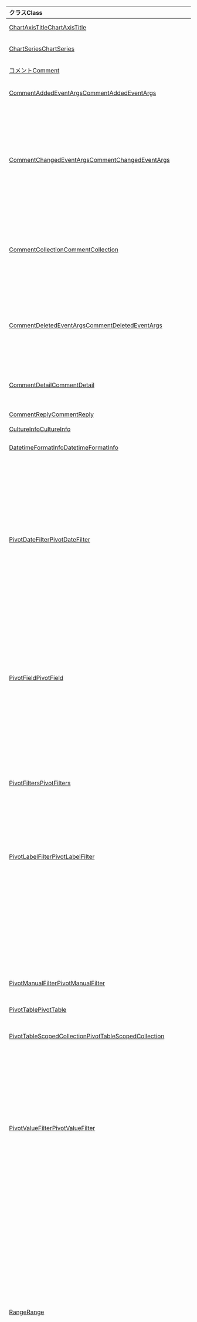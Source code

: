 | <span data-ttu-id="8d672-101">クラス</span><span class="sxs-lookup"><span data-stu-id="8d672-101">Class</span></span> | <span data-ttu-id="8d672-102">フィールド</span><span class="sxs-lookup"><span data-stu-id="8d672-102">Fields</span></span> | <span data-ttu-id="8d672-103">説明</span><span class="sxs-lookup"><span data-stu-id="8d672-103">Description</span></span> |
|:---|:---|:---|
|[<span data-ttu-id="8d672-104">ChartAxisTitle</span><span class="sxs-lookup"><span data-stu-id="8d672-104">ChartAxisTitle</span></span>](/javascript/api/excel/excel.chartaxistitle)|[<span data-ttu-id="8d672-105">textOrientation</span><span class="sxs-lookup"><span data-stu-id="8d672-105">textOrientation</span></span>](/javascript/api/excel/excel.chartaxistitle#textorientation)|<span data-ttu-id="8d672-106">グラフ軸タイトルのテキストの向きを指定します。</span><span class="sxs-lookup"><span data-stu-id="8d672-106">Specifies the angle to which the text is oriented for the chart axis title.</span></span>|
|[<span data-ttu-id="8d672-107">ChartSeries</span><span class="sxs-lookup"><span data-stu-id="8d672-107">ChartSeries</span></span>](/javascript/api/excel/excel.chartseries)|[<span data-ttu-id="8d672-108">getDimensionValues(dimension: Excel.ChartSeriesDimension)</span><span class="sxs-lookup"><span data-stu-id="8d672-108">getDimensionValues(dimension: Excel.ChartSeriesDimension)</span></span>](/javascript/api/excel/excel.chartseries#getdimensionvalues-dimension-)|<span data-ttu-id="8d672-109">グラフ系列の 1 つのディメンションから値を取得します。</span><span class="sxs-lookup"><span data-stu-id="8d672-109">Gets the values from a single dimension of the chart series.</span></span>|
|[<span data-ttu-id="8d672-110">コメント</span><span class="sxs-lookup"><span data-stu-id="8d672-110">Comment</span></span>](/javascript/api/excel/excel.comment)|[<span data-ttu-id="8d672-111">contentType</span><span class="sxs-lookup"><span data-stu-id="8d672-111">contentType</span></span>](/javascript/api/excel/excel.comment#contenttype)|<span data-ttu-id="8d672-112">コメントのコンテンツ タイプを取得します。</span><span class="sxs-lookup"><span data-stu-id="8d672-112">Gets the content type of the comment.</span></span>|
|[<span data-ttu-id="8d672-113">CommentAddedEventArgs</span><span class="sxs-lookup"><span data-stu-id="8d672-113">CommentAddedEventArgs</span></span>](/javascript/api/excel/excel.commentaddedeventargs)|[<span data-ttu-id="8d672-114">commentDetails</span><span class="sxs-lookup"><span data-stu-id="8d672-114">commentDetails</span></span>](/javascript/api/excel/excel.commentaddedeventargs#commentdetails)|<span data-ttu-id="8d672-115">関連する `CommentDetail` 返信のコメント ID と ID を含む配列を取得します。</span><span class="sxs-lookup"><span data-stu-id="8d672-115">Gets the `CommentDetail` array that contains the comment ID and IDs of its related replies.</span></span>|
||[<span data-ttu-id="8d672-116">source</span><span class="sxs-lookup"><span data-stu-id="8d672-116">source</span></span>](/javascript/api/excel/excel.commentaddedeventargs#source)|<span data-ttu-id="8d672-117">イベントのソースを指定します。</span><span class="sxs-lookup"><span data-stu-id="8d672-117">Specifies the source of the event.</span></span>|
||[<span data-ttu-id="8d672-118">type</span><span class="sxs-lookup"><span data-stu-id="8d672-118">type</span></span>](/javascript/api/excel/excel.commentaddedeventargs#type)|<span data-ttu-id="8d672-119">イベントの種類を取得します。</span><span class="sxs-lookup"><span data-stu-id="8d672-119">Gets the type of the event.</span></span>|
||[<span data-ttu-id="8d672-120">worksheetId</span><span class="sxs-lookup"><span data-stu-id="8d672-120">worksheetId</span></span>](/javascript/api/excel/excel.commentaddedeventargs#worksheetid)|<span data-ttu-id="8d672-121">イベントが発生したワークシートの ID を取得します。</span><span class="sxs-lookup"><span data-stu-id="8d672-121">Gets the ID of the worksheet in which the event happened.</span></span>|
|[<span data-ttu-id="8d672-122">CommentChangedEventArgs</span><span class="sxs-lookup"><span data-stu-id="8d672-122">CommentChangedEventArgs</span></span>](/javascript/api/excel/excel.commentchangedeventargs)|[<span data-ttu-id="8d672-123">changeType</span><span class="sxs-lookup"><span data-stu-id="8d672-123">changeType</span></span>](/javascript/api/excel/excel.commentchangedeventargs#changetype)|<span data-ttu-id="8d672-124">変更されたイベントのトリガー方法を表す変更の種類を取得します。</span><span class="sxs-lookup"><span data-stu-id="8d672-124">Gets the change type that represents how the changed event is triggered.</span></span>|
||[<span data-ttu-id="8d672-125">commentDetails</span><span class="sxs-lookup"><span data-stu-id="8d672-125">commentDetails</span></span>](/javascript/api/excel/excel.commentchangedeventargs#commentdetails)|<span data-ttu-id="8d672-126">関連する `CommentDetail` 返信のコメント ID と ID を含む配列を取得します。</span><span class="sxs-lookup"><span data-stu-id="8d672-126">Get the `CommentDetail` array which contains the comment ID and IDs of its related replies.</span></span>|
||[<span data-ttu-id="8d672-127">source</span><span class="sxs-lookup"><span data-stu-id="8d672-127">source</span></span>](/javascript/api/excel/excel.commentchangedeventargs#source)|<span data-ttu-id="8d672-128">イベントのソースを指定します。</span><span class="sxs-lookup"><span data-stu-id="8d672-128">Specifies the source of the event.</span></span>|
||[<span data-ttu-id="8d672-129">type</span><span class="sxs-lookup"><span data-stu-id="8d672-129">type</span></span>](/javascript/api/excel/excel.commentchangedeventargs#type)|<span data-ttu-id="8d672-130">イベントの種類を取得します。</span><span class="sxs-lookup"><span data-stu-id="8d672-130">Gets the type of the event.</span></span>|
||[<span data-ttu-id="8d672-131">worksheetId</span><span class="sxs-lookup"><span data-stu-id="8d672-131">worksheetId</span></span>](/javascript/api/excel/excel.commentchangedeventargs#worksheetid)|<span data-ttu-id="8d672-132">イベントが発生したワークシートの ID を取得します。</span><span class="sxs-lookup"><span data-stu-id="8d672-132">Gets the ID of the worksheet in which the event happened.</span></span>|
|[<span data-ttu-id="8d672-133">CommentCollection</span><span class="sxs-lookup"><span data-stu-id="8d672-133">CommentCollection</span></span>](/javascript/api/excel/excel.commentcollection)|[<span data-ttu-id="8d672-134">onAdded</span><span class="sxs-lookup"><span data-stu-id="8d672-134">onAdded</span></span>](/javascript/api/excel/excel.commentcollection#onadded)|<span data-ttu-id="8d672-135">コメントが追加された場合に発生します。</span><span class="sxs-lookup"><span data-stu-id="8d672-135">Occurs when the comments are added.</span></span>|
||[<span data-ttu-id="8d672-136">onChanged</span><span class="sxs-lookup"><span data-stu-id="8d672-136">onChanged</span></span>](/javascript/api/excel/excel.commentcollection#onchanged)|<span data-ttu-id="8d672-137">コメント コレクション内のコメントまたは返信が変更された場合 (返信が削除される場合を含む) に発生します。</span><span class="sxs-lookup"><span data-stu-id="8d672-137">Occurs when comments or replies in a comment collection are changed, including when replies are deleted.</span></span>|
||[<span data-ttu-id="8d672-138">onDeleted</span><span class="sxs-lookup"><span data-stu-id="8d672-138">onDeleted</span></span>](/javascript/api/excel/excel.commentcollection#ondeleted)|<span data-ttu-id="8d672-139">コメント コレクション内のコメントが削除された場合に発生します。</span><span class="sxs-lookup"><span data-stu-id="8d672-139">Occurs when comments are deleted in the comment collection.</span></span>|
|[<span data-ttu-id="8d672-140">CommentDeletedEventArgs</span><span class="sxs-lookup"><span data-stu-id="8d672-140">CommentDeletedEventArgs</span></span>](/javascript/api/excel/excel.commentdeletedeventargs)|[<span data-ttu-id="8d672-141">commentDetails</span><span class="sxs-lookup"><span data-stu-id="8d672-141">commentDetails</span></span>](/javascript/api/excel/excel.commentdeletedeventargs#commentdetails)|<span data-ttu-id="8d672-142">関連する `CommentDetail` 返信のコメント ID と ID を含む配列を取得します。</span><span class="sxs-lookup"><span data-stu-id="8d672-142">Gets the `CommentDetail` array that contains the comment ID and IDs of its related replies.</span></span>|
||[<span data-ttu-id="8d672-143">source</span><span class="sxs-lookup"><span data-stu-id="8d672-143">source</span></span>](/javascript/api/excel/excel.commentdeletedeventargs#source)|<span data-ttu-id="8d672-144">イベントのソースを指定します。</span><span class="sxs-lookup"><span data-stu-id="8d672-144">Specifies the source of the event.</span></span>|
||[<span data-ttu-id="8d672-145">type</span><span class="sxs-lookup"><span data-stu-id="8d672-145">type</span></span>](/javascript/api/excel/excel.commentdeletedeventargs#type)|<span data-ttu-id="8d672-146">イベントの種類を取得します。</span><span class="sxs-lookup"><span data-stu-id="8d672-146">Gets the type of the event.</span></span>|
||[<span data-ttu-id="8d672-147">worksheetId</span><span class="sxs-lookup"><span data-stu-id="8d672-147">worksheetId</span></span>](/javascript/api/excel/excel.commentdeletedeventargs#worksheetid)|<span data-ttu-id="8d672-148">イベントが発生したワークシートの ID を取得します。</span><span class="sxs-lookup"><span data-stu-id="8d672-148">Gets the ID of the worksheet in which the event happened.</span></span>|
|[<span data-ttu-id="8d672-149">CommentDetail</span><span class="sxs-lookup"><span data-stu-id="8d672-149">CommentDetail</span></span>](/javascript/api/excel/excel.commentdetail)|[<span data-ttu-id="8d672-150">commentId</span><span class="sxs-lookup"><span data-stu-id="8d672-150">commentId</span></span>](/javascript/api/excel/excel.commentdetail#commentid)|<span data-ttu-id="8d672-151">コメントの ID を表します。</span><span class="sxs-lookup"><span data-stu-id="8d672-151">Represents the ID of the comment.</span></span>|
||[<span data-ttu-id="8d672-152">replyIds</span><span class="sxs-lookup"><span data-stu-id="8d672-152">replyIds</span></span>](/javascript/api/excel/excel.commentdetail#replyids)|<span data-ttu-id="8d672-153">コメントに属する関連する返信の ID を表します。</span><span class="sxs-lookup"><span data-stu-id="8d672-153">Represents the IDs of the related replies that belong to the comment.</span></span>|
|[<span data-ttu-id="8d672-154">CommentReply</span><span class="sxs-lookup"><span data-stu-id="8d672-154">CommentReply</span></span>](/javascript/api/excel/excel.commentreply)|[<span data-ttu-id="8d672-155">contentType</span><span class="sxs-lookup"><span data-stu-id="8d672-155">contentType</span></span>](/javascript/api/excel/excel.commentreply#contenttype)|<span data-ttu-id="8d672-156">返信のコンテンツ タイプ。</span><span class="sxs-lookup"><span data-stu-id="8d672-156">The content type of the reply.</span></span>|
|[<span data-ttu-id="8d672-157">CultureInfo</span><span class="sxs-lookup"><span data-stu-id="8d672-157">CultureInfo</span></span>](/javascript/api/excel/excel.cultureinfo)|[<span data-ttu-id="8d672-158">datetimeFormat</span><span class="sxs-lookup"><span data-stu-id="8d672-158">datetimeFormat</span></span>](/javascript/api/excel/excel.cultureinfo#datetimeformat)|<span data-ttu-id="8d672-159">日付と時刻を表示する文化的に適切な形式を定義します。</span><span class="sxs-lookup"><span data-stu-id="8d672-159">Defines the culturally appropriate format of displaying date and time.</span></span>|
|[<span data-ttu-id="8d672-160">DatetimeFormatInfo</span><span class="sxs-lookup"><span data-stu-id="8d672-160">DatetimeFormatInfo</span></span>](/javascript/api/excel/excel.datetimeformatinfo)|[<span data-ttu-id="8d672-161">dateSeparator</span><span class="sxs-lookup"><span data-stu-id="8d672-161">dateSeparator</span></span>](/javascript/api/excel/excel.datetimeformatinfo#dateseparator)|<span data-ttu-id="8d672-162">日付区切り記号として使用される文字列を取得します。</span><span class="sxs-lookup"><span data-stu-id="8d672-162">Gets the string used as the date separator.</span></span>|
||[<span data-ttu-id="8d672-163">longDatePattern</span><span class="sxs-lookup"><span data-stu-id="8d672-163">longDatePattern</span></span>](/javascript/api/excel/excel.datetimeformatinfo#longdatepattern)|<span data-ttu-id="8d672-164">長い日付値の書式文字列を取得します。</span><span class="sxs-lookup"><span data-stu-id="8d672-164">Gets the format string for a long date value.</span></span>|
||[<span data-ttu-id="8d672-165">longTimePattern</span><span class="sxs-lookup"><span data-stu-id="8d672-165">longTimePattern</span></span>](/javascript/api/excel/excel.datetimeformatinfo#longtimepattern)|<span data-ttu-id="8d672-166">長い時間の値の書式文字列を取得します。</span><span class="sxs-lookup"><span data-stu-id="8d672-166">Gets the format string for a long time value.</span></span>|
||[<span data-ttu-id="8d672-167">shortDatePattern</span><span class="sxs-lookup"><span data-stu-id="8d672-167">shortDatePattern</span></span>](/javascript/api/excel/excel.datetimeformatinfo#shortdatepattern)|<span data-ttu-id="8d672-168">短い日付の値の書式文字列を取得します。</span><span class="sxs-lookup"><span data-stu-id="8d672-168">Gets the format string for a short date value.</span></span>|
||[<span data-ttu-id="8d672-169">timeSeparator</span><span class="sxs-lookup"><span data-stu-id="8d672-169">timeSeparator</span></span>](/javascript/api/excel/excel.datetimeformatinfo#timeseparator)|<span data-ttu-id="8d672-170">時刻の区切り記号として使用される文字列を取得します。</span><span class="sxs-lookup"><span data-stu-id="8d672-170">Gets the string used as the time separator.</span></span>|
|[<span data-ttu-id="8d672-171">PivotDateFilter</span><span class="sxs-lookup"><span data-stu-id="8d672-171">PivotDateFilter</span></span>](/javascript/api/excel/excel.pivotdatefilter)|[<span data-ttu-id="8d672-172">コンパレータ</span><span class="sxs-lookup"><span data-stu-id="8d672-172">comparator</span></span>](/javascript/api/excel/excel.pivotdatefilter#comparator)|<span data-ttu-id="8d672-173">コンパレータは、他の値を比較する静的な値です。</span><span class="sxs-lookup"><span data-stu-id="8d672-173">The comparator is the static value to which other values are compared.</span></span>|
||[<span data-ttu-id="8d672-174">condition</span><span class="sxs-lookup"><span data-stu-id="8d672-174">condition</span></span>](/javascript/api/excel/excel.pivotdatefilter#condition)|<span data-ttu-id="8d672-175">必要なフィルター条件を定義するフィルターの条件を指定します。</span><span class="sxs-lookup"><span data-stu-id="8d672-175">Specifies the condition for the filter, which defines the necessary filtering criteria.</span></span>|
||[<span data-ttu-id="8d672-176">排他的</span><span class="sxs-lookup"><span data-stu-id="8d672-176">exclusive</span></span>](/javascript/api/excel/excel.pivotdatefilter#exclusive)|<span data-ttu-id="8d672-177">場合 `true` 、フィルター *は条件を満* たすアイテムを除外します。</span><span class="sxs-lookup"><span data-stu-id="8d672-177">If `true`, filter *excludes* items that meet criteria.</span></span>|
||[<span data-ttu-id="8d672-178">lowerBound</span><span class="sxs-lookup"><span data-stu-id="8d672-178">lowerBound</span></span>](/javascript/api/excel/excel.pivotdatefilter#lowerbound)|<span data-ttu-id="8d672-179">フィルター条件の範囲の下限 `between` 。</span><span class="sxs-lookup"><span data-stu-id="8d672-179">The lower-bound of the range for the `between` filter condition.</span></span>|
||[<span data-ttu-id="8d672-180">upperBound</span><span class="sxs-lookup"><span data-stu-id="8d672-180">upperBound</span></span>](/javascript/api/excel/excel.pivotdatefilter#upperbound)|<span data-ttu-id="8d672-181">フィルター条件の範囲の上限 `between` 。</span><span class="sxs-lookup"><span data-stu-id="8d672-181">The upper-bound of the range for the `between` filter condition.</span></span>|
||[<span data-ttu-id="8d672-182">wholeDays</span><span class="sxs-lookup"><span data-stu-id="8d672-182">wholeDays</span></span>](/javascript/api/excel/excel.pivotdatefilter#wholedays)|<span data-ttu-id="8d672-183">`equals`、、 `before` `after` およびフィルター条件の場合は、比較を丸 1 日 `between` として行う必要があるかどうかを示します。</span><span class="sxs-lookup"><span data-stu-id="8d672-183">For `equals`, `before`, `after`, and `between` filter conditions, indicates if comparisons should be made as whole days.</span></span>|
|[<span data-ttu-id="8d672-184">PivotField</span><span class="sxs-lookup"><span data-stu-id="8d672-184">PivotField</span></span>](/javascript/api/excel/excel.pivotfield)|[<span data-ttu-id="8d672-185">applyFilter(filter: Excel.PivotFilters)</span><span class="sxs-lookup"><span data-stu-id="8d672-185">applyFilter(filter: Excel.PivotFilters)</span></span>](/javascript/api/excel/excel.pivotfield#applyfilter-filter-)|<span data-ttu-id="8d672-186">1 つ以上のフィールドの現在のピボットフィルターを設定し、フィールドに適用します。</span><span class="sxs-lookup"><span data-stu-id="8d672-186">Sets one or more of the field's current PivotFilters and applies them to the field.</span></span>|
||[<span data-ttu-id="8d672-187">clearAllFilters()</span><span class="sxs-lookup"><span data-stu-id="8d672-187">clearAllFilters()</span></span>](/javascript/api/excel/excel.pivotfield#clearallfilters--)|<span data-ttu-id="8d672-188">フィールドのすべてのフィルターからすべての条件をクリアします。</span><span class="sxs-lookup"><span data-stu-id="8d672-188">Clears all criteria from all of the field's filters.</span></span>|
||[<span data-ttu-id="8d672-189">clearFilter(filterType: Excel.PivotFilterType)</span><span class="sxs-lookup"><span data-stu-id="8d672-189">clearFilter(filterType: Excel.PivotFilterType)</span></span>](/javascript/api/excel/excel.pivotfield#clearfilter-filtertype-)|<span data-ttu-id="8d672-190">指定した種類のフィールドのフィルターからすべての既存の条件をクリアします (現在適用されている場合)。</span><span class="sxs-lookup"><span data-stu-id="8d672-190">Clears all existing criteria from the field's filter of the given type (if one is currently applied).</span></span>|
||[<span data-ttu-id="8d672-191">getFilters()</span><span class="sxs-lookup"><span data-stu-id="8d672-191">getFilters()</span></span>](/javascript/api/excel/excel.pivotfield#getfilters--)|<span data-ttu-id="8d672-192">フィールドに現在適用されているフィルターを取得します。</span><span class="sxs-lookup"><span data-stu-id="8d672-192">Gets all filters currently applied on the field.</span></span>|
||[<span data-ttu-id="8d672-193">isFiltered(filterType?: Excel.PivotFilterType)</span><span class="sxs-lookup"><span data-stu-id="8d672-193">isFiltered(filterType?: Excel.PivotFilterType)</span></span>](/javascript/api/excel/excel.pivotfield#isfiltered-filtertype-)|<span data-ttu-id="8d672-194">フィールドに適用されたフィルターが何かあるか確認します。</span><span class="sxs-lookup"><span data-stu-id="8d672-194">Checks if there are any applied filters on the field.</span></span>|
|[<span data-ttu-id="8d672-195">PivotFilters</span><span class="sxs-lookup"><span data-stu-id="8d672-195">PivotFilters</span></span>](/javascript/api/excel/excel.pivotfilters)|[<span data-ttu-id="8d672-196">dateFilter</span><span class="sxs-lookup"><span data-stu-id="8d672-196">dateFilter</span></span>](/javascript/api/excel/excel.pivotfilters#datefilter)|<span data-ttu-id="8d672-197">PivotField の現在適用されている日付フィルター。</span><span class="sxs-lookup"><span data-stu-id="8d672-197">The PivotField's currently applied date filter.</span></span>|
||[<span data-ttu-id="8d672-198">labelFilter</span><span class="sxs-lookup"><span data-stu-id="8d672-198">labelFilter</span></span>](/javascript/api/excel/excel.pivotfilters#labelfilter)|<span data-ttu-id="8d672-199">PivotField の現在適用されているラベル フィルター。</span><span class="sxs-lookup"><span data-stu-id="8d672-199">The PivotField's currently applied label filter.</span></span>|
||[<span data-ttu-id="8d672-200">manualFilter</span><span class="sxs-lookup"><span data-stu-id="8d672-200">manualFilter</span></span>](/javascript/api/excel/excel.pivotfilters#manualfilter)|<span data-ttu-id="8d672-201">PivotField の現在適用されている手動フィルター。</span><span class="sxs-lookup"><span data-stu-id="8d672-201">The PivotField's currently applied manual filter.</span></span>|
||[<span data-ttu-id="8d672-202">valueFilter</span><span class="sxs-lookup"><span data-stu-id="8d672-202">valueFilter</span></span>](/javascript/api/excel/excel.pivotfilters#valuefilter)|<span data-ttu-id="8d672-203">PivotField の現在適用されている値フィルター。</span><span class="sxs-lookup"><span data-stu-id="8d672-203">The PivotField's currently applied value filter.</span></span>|
|[<span data-ttu-id="8d672-204">PivotLabelFilter</span><span class="sxs-lookup"><span data-stu-id="8d672-204">PivotLabelFilter</span></span>](/javascript/api/excel/excel.pivotlabelfilter)|[<span data-ttu-id="8d672-205">コンパレータ</span><span class="sxs-lookup"><span data-stu-id="8d672-205">comparator</span></span>](/javascript/api/excel/excel.pivotlabelfilter#comparator)|<span data-ttu-id="8d672-206">コンパレータは、他の値を比較する静的な値です。</span><span class="sxs-lookup"><span data-stu-id="8d672-206">The comparator is the static value to which other values are compared.</span></span>|
||[<span data-ttu-id="8d672-207">condition</span><span class="sxs-lookup"><span data-stu-id="8d672-207">condition</span></span>](/javascript/api/excel/excel.pivotlabelfilter#condition)|<span data-ttu-id="8d672-208">必要なフィルター条件を定義するフィルターの条件を指定します。</span><span class="sxs-lookup"><span data-stu-id="8d672-208">Specifies the condition for the filter, which defines the necessary filtering criteria.</span></span>|
||[<span data-ttu-id="8d672-209">排他的</span><span class="sxs-lookup"><span data-stu-id="8d672-209">exclusive</span></span>](/javascript/api/excel/excel.pivotlabelfilter#exclusive)|<span data-ttu-id="8d672-210">場合 `true` 、フィルター *は条件を満* たすアイテムを除外します。</span><span class="sxs-lookup"><span data-stu-id="8d672-210">If `true`, filter *excludes* items that meet criteria.</span></span>|
||[<span data-ttu-id="8d672-211">lowerBound</span><span class="sxs-lookup"><span data-stu-id="8d672-211">lowerBound</span></span>](/javascript/api/excel/excel.pivotlabelfilter#lowerbound)|<span data-ttu-id="8d672-212">フィルター条件の範囲の下限 `between` 。</span><span class="sxs-lookup"><span data-stu-id="8d672-212">The lower-bound of the range for the `between` filter condition.</span></span>|
||[<span data-ttu-id="8d672-213">substring</span><span class="sxs-lookup"><span data-stu-id="8d672-213">substring</span></span>](/javascript/api/excel/excel.pivotlabelfilter#substring)|<span data-ttu-id="8d672-214">、、およびフィルター条件 `beginsWith` `endsWith` に使用される `contains` サブ文字列。</span><span class="sxs-lookup"><span data-stu-id="8d672-214">The substring used for `beginsWith`, `endsWith`, and `contains` filter conditions.</span></span>|
||[<span data-ttu-id="8d672-215">upperBound</span><span class="sxs-lookup"><span data-stu-id="8d672-215">upperBound</span></span>](/javascript/api/excel/excel.pivotlabelfilter#upperbound)|<span data-ttu-id="8d672-216">フィルター条件の範囲の上限 `between` 。</span><span class="sxs-lookup"><span data-stu-id="8d672-216">The upper-bound of the range for the `between` filter condition.</span></span>|
|[<span data-ttu-id="8d672-217">PivotManualFilter</span><span class="sxs-lookup"><span data-stu-id="8d672-217">PivotManualFilter</span></span>](/javascript/api/excel/excel.pivotmanualfilter)|[<span data-ttu-id="8d672-218">selectedItems</span><span class="sxs-lookup"><span data-stu-id="8d672-218">selectedItems</span></span>](/javascript/api/excel/excel.pivotmanualfilter#selecteditems)|<span data-ttu-id="8d672-219">手動でフィルター処理する選択したアイテムの一覧。</span><span class="sxs-lookup"><span data-stu-id="8d672-219">A list of selected items to manually filter.</span></span>|
|[<span data-ttu-id="8d672-220">PivotTable</span><span class="sxs-lookup"><span data-stu-id="8d672-220">PivotTable</span></span>](/javascript/api/excel/excel.pivottable)|[<span data-ttu-id="8d672-221">allowMultipleFiltersPerField</span><span class="sxs-lookup"><span data-stu-id="8d672-221">allowMultipleFiltersPerField</span></span>](/javascript/api/excel/excel.pivottable#allowmultiplefiltersperfield)|<span data-ttu-id="8d672-222">ピボットテーブルで、テーブル内の特定のピボットフィールドに複数のピボットフィルターを適用できる場合を指定します。</span><span class="sxs-lookup"><span data-stu-id="8d672-222">Specifies if the PivotTable allows the application of multiple PivotFilters on a given PivotField in the table.</span></span>|
|[<span data-ttu-id="8d672-223">PivotTableScopedCollection</span><span class="sxs-lookup"><span data-stu-id="8d672-223">PivotTableScopedCollection</span></span>](/javascript/api/excel/excel.pivottablescopedcollection)|[<span data-ttu-id="8d672-224">getCount()</span><span class="sxs-lookup"><span data-stu-id="8d672-224">getCount()</span></span>](/javascript/api/excel/excel.pivottablescopedcollection#getcount--)|<span data-ttu-id="8d672-225">コレクション内のピボットテーブルの数を取得します。</span><span class="sxs-lookup"><span data-stu-id="8d672-225">Gets the number of PivotTables in the collection.</span></span>|
||[<span data-ttu-id="8d672-226">getFirst()</span><span class="sxs-lookup"><span data-stu-id="8d672-226">getFirst()</span></span>](/javascript/api/excel/excel.pivottablescopedcollection#getfirst--)|<span data-ttu-id="8d672-227">コレクション内の最初のピボットテーブルを取得します。</span><span class="sxs-lookup"><span data-stu-id="8d672-227">Gets the first PivotTable in the collection.</span></span>|
||[<span data-ttu-id="8d672-228">getItem(key: string)</span><span class="sxs-lookup"><span data-stu-id="8d672-228">getItem(key: string)</span></span>](/javascript/api/excel/excel.pivottablescopedcollection#getitem-key-)|<span data-ttu-id="8d672-229">名前に基づいてピボットテーブルを取得します。</span><span class="sxs-lookup"><span data-stu-id="8d672-229">Gets a PivotTable by name.</span></span>|
||[<span data-ttu-id="8d672-230">getItemOrNullObject(name: string)</span><span class="sxs-lookup"><span data-stu-id="8d672-230">getItemOrNullObject(name: string)</span></span>](/javascript/api/excel/excel.pivottablescopedcollection#getitemornullobject-name-)|<span data-ttu-id="8d672-231">名前に基づいてピボットテーブルを取得します。</span><span class="sxs-lookup"><span data-stu-id="8d672-231">Gets a PivotTable by name.</span></span>|
||[<span data-ttu-id="8d672-232">items</span><span class="sxs-lookup"><span data-stu-id="8d672-232">items</span></span>](/javascript/api/excel/excel.pivottablescopedcollection#items)|<span data-ttu-id="8d672-233">このコレクション内に読み込まれた子アイテムを取得します。</span><span class="sxs-lookup"><span data-stu-id="8d672-233">Gets the loaded child items in this collection.</span></span>|
|[<span data-ttu-id="8d672-234">PivotValueFilter</span><span class="sxs-lookup"><span data-stu-id="8d672-234">PivotValueFilter</span></span>](/javascript/api/excel/excel.pivotvaluefilter)|[<span data-ttu-id="8d672-235">コンパレータ</span><span class="sxs-lookup"><span data-stu-id="8d672-235">comparator</span></span>](/javascript/api/excel/excel.pivotvaluefilter#comparator)|<span data-ttu-id="8d672-236">コンパレータは、他の値を比較する静的な値です。</span><span class="sxs-lookup"><span data-stu-id="8d672-236">The comparator is the static value to which other values are compared.</span></span>|
||[<span data-ttu-id="8d672-237">condition</span><span class="sxs-lookup"><span data-stu-id="8d672-237">condition</span></span>](/javascript/api/excel/excel.pivotvaluefilter#condition)|<span data-ttu-id="8d672-238">必要なフィルター条件を定義するフィルターの条件を指定します。</span><span class="sxs-lookup"><span data-stu-id="8d672-238">Specifies the condition for the filter, which defines the necessary filtering criteria.</span></span>|
||[<span data-ttu-id="8d672-239">排他的</span><span class="sxs-lookup"><span data-stu-id="8d672-239">exclusive</span></span>](/javascript/api/excel/excel.pivotvaluefilter#exclusive)|<span data-ttu-id="8d672-240">場合 `true` 、フィルター *は条件を満* たすアイテムを除外します。</span><span class="sxs-lookup"><span data-stu-id="8d672-240">If `true`, filter *excludes* items that meet criteria.</span></span>|
||[<span data-ttu-id="8d672-241">lowerBound</span><span class="sxs-lookup"><span data-stu-id="8d672-241">lowerBound</span></span>](/javascript/api/excel/excel.pivotvaluefilter#lowerbound)|<span data-ttu-id="8d672-242">フィルター条件の範囲の下限 `between` 。</span><span class="sxs-lookup"><span data-stu-id="8d672-242">The lower-bound of the range for the `between` filter condition.</span></span>|
||[<span data-ttu-id="8d672-243">selectionType</span><span class="sxs-lookup"><span data-stu-id="8d672-243">selectionType</span></span>](/javascript/api/excel/excel.pivotvaluefilter#selectiontype)|<span data-ttu-id="8d672-244">フィルターが上位/下位の N 項目、上/下の N パーセント、または上/下の N 合計のフィルターの値を指定します。</span><span class="sxs-lookup"><span data-stu-id="8d672-244">Specifies if the filter is for the top/bottom N items, top/bottom N percent, or top/bottom N sum.</span></span>|
||[<span data-ttu-id="8d672-245">threshold</span><span class="sxs-lookup"><span data-stu-id="8d672-245">threshold</span></span>](/javascript/api/excel/excel.pivotvaluefilter#threshold)|<span data-ttu-id="8d672-246">上/下のフィルター条件に対してフィルター処理するアイテム、パーセント、または合計の "N" しきい値数。</span><span class="sxs-lookup"><span data-stu-id="8d672-246">The "N" threshold number of items, percent, or sum to be filtered for a top/bottom filter condition.</span></span>|
||[<span data-ttu-id="8d672-247">upperBound</span><span class="sxs-lookup"><span data-stu-id="8d672-247">upperBound</span></span>](/javascript/api/excel/excel.pivotvaluefilter#upperbound)|<span data-ttu-id="8d672-248">フィルター条件の範囲の上限 `between` 。</span><span class="sxs-lookup"><span data-stu-id="8d672-248">The upper-bound of the range for the `between` filter condition.</span></span>|
||[<span data-ttu-id="8d672-249">value</span><span class="sxs-lookup"><span data-stu-id="8d672-249">value</span></span>](/javascript/api/excel/excel.pivotvaluefilter#value)|<span data-ttu-id="8d672-250">フィルター処理するフィールドで選択した "value" の名前。</span><span class="sxs-lookup"><span data-stu-id="8d672-250">Name of the chosen "value" in the field by which to filter.</span></span>|
|[<span data-ttu-id="8d672-251">Range</span><span class="sxs-lookup"><span data-stu-id="8d672-251">Range</span></span>](/javascript/api/excel/excel.range)|[<span data-ttu-id="8d672-252">getDirectPrecedents()</span><span class="sxs-lookup"><span data-stu-id="8d672-252">getDirectPrecedents()</span></span>](/javascript/api/excel/excel.range#getdirectprecedents--)|<span data-ttu-id="8d672-253">同じワークシートまたは複数のワークシート内のセルのすべての直接の前例を含む範囲を表すオブジェクト `WorkbookRangeAreas` を返します。</span><span class="sxs-lookup"><span data-stu-id="8d672-253">Returns a `WorkbookRangeAreas` object that represents the range containing all the direct precedents of a cell in the same worksheet or in multiple worksheets.</span></span>|
||[<span data-ttu-id="8d672-254">getPivotTables(fullyContained?: boolean)</span><span class="sxs-lookup"><span data-stu-id="8d672-254">getPivotTables(fullyContained?: boolean)</span></span>](/javascript/api/excel/excel.range#getpivottables-fullycontained-)|<span data-ttu-id="8d672-255">範囲と重なるピボットテーブルのスコープ付きコレクションを取得します。</span><span class="sxs-lookup"><span data-stu-id="8d672-255">Gets a scoped collection of PivotTables that overlap with the range.</span></span>|
||[<span data-ttu-id="8d672-256">getSpillParent()</span><span class="sxs-lookup"><span data-stu-id="8d672-256">getSpillParent()</span></span>](/javascript/api/excel/excel.range#getspillparent--)|<span data-ttu-id="8d672-257">スピルするセルのアンカー セルを含む範囲オブジェクトを取得します。</span><span class="sxs-lookup"><span data-stu-id="8d672-257">Gets the range object containing the anchor cell for a cell getting spilled into.</span></span>|
||[<span data-ttu-id="8d672-258">getSpillParentOrNullObject()</span><span class="sxs-lookup"><span data-stu-id="8d672-258">getSpillParentOrNullObject()</span></span>](/javascript/api/excel/excel.range#getspillparentornullobject--)|<span data-ttu-id="8d672-259">セルが流出するアンカー セルを含む範囲オブジェクトを取得します。</span><span class="sxs-lookup"><span data-stu-id="8d672-259">Gets the range object containing the anchor cell for the cell getting spilled into.</span></span>|
||[<span data-ttu-id="8d672-260">getSpillingToRange()</span><span class="sxs-lookup"><span data-stu-id="8d672-260">getSpillingToRange()</span></span>](/javascript/api/excel/excel.range#getspillingtorange--)|<span data-ttu-id="8d672-261">アンカー セルで呼び出されたとき、スピル範囲を含む範囲オブジェクトを取得します。</span><span class="sxs-lookup"><span data-stu-id="8d672-261">Gets the range object containing the spill range when called on an anchor cell.</span></span>|
||[<span data-ttu-id="8d672-262">getSpillingToRangeOrNullObject()</span><span class="sxs-lookup"><span data-stu-id="8d672-262">getSpillingToRangeOrNullObject()</span></span>](/javascript/api/excel/excel.range#getspillingtorangeornullobject--)|<span data-ttu-id="8d672-263">アンカー セルで呼び出されたとき、スピル範囲を含む範囲オブジェクトを取得します。</span><span class="sxs-lookup"><span data-stu-id="8d672-263">Gets the range object containing the spill range when called on an anchor cell.</span></span>|
||[<span data-ttu-id="8d672-264">hasSpill</span><span class="sxs-lookup"><span data-stu-id="8d672-264">hasSpill</span></span>](/javascript/api/excel/excel.range#hasspill)|<span data-ttu-id="8d672-265">すべてのセルにスピル ボーダーがあるかどうかを表します。</span><span class="sxs-lookup"><span data-stu-id="8d672-265">Represents if all cells have a spill border.</span></span>|
||[<span data-ttu-id="8d672-266">numberFormatCategories</span><span class="sxs-lookup"><span data-stu-id="8d672-266">numberFormatCategories</span></span>](/javascript/api/excel/excel.range#numberformatcategories)|<span data-ttu-id="8d672-267">各セルの数値形式のカテゴリを表します。</span><span class="sxs-lookup"><span data-stu-id="8d672-267">Represents the category of number format of each cell.</span></span>|
||[<span data-ttu-id="8d672-268">savedAsArray</span><span class="sxs-lookup"><span data-stu-id="8d672-268">savedAsArray</span></span>](/javascript/api/excel/excel.range#savedasarray)|<span data-ttu-id="8d672-269">すべてのセルが配列数式として保存される場合を表します。</span><span class="sxs-lookup"><span data-stu-id="8d672-269">Represents if all the cells would be saved as an array formula.</span></span>|
|[<span data-ttu-id="8d672-270">RangeAreasCollection</span><span class="sxs-lookup"><span data-stu-id="8d672-270">RangeAreasCollection</span></span>](/javascript/api/excel/excel.rangeareascollection)|[<span data-ttu-id="8d672-271">getCount()</span><span class="sxs-lookup"><span data-stu-id="8d672-271">getCount()</span></span>](/javascript/api/excel/excel.rangeareascollection#getcount--)|<span data-ttu-id="8d672-272">このコレクション内の `RangeAreas` オブジェクトの数を取得します。</span><span class="sxs-lookup"><span data-stu-id="8d672-272">Gets the number of `RangeAreas` objects in this collection.</span></span>|
||[<span data-ttu-id="8d672-273">getItemAt(index: number)</span><span class="sxs-lookup"><span data-stu-id="8d672-273">getItemAt(index: number)</span></span>](/javascript/api/excel/excel.rangeareascollection#getitemat-index-)|<span data-ttu-id="8d672-274">コレクション内の `RangeAreas` 位置に基づいてオブジェクトを返します。</span><span class="sxs-lookup"><span data-stu-id="8d672-274">Returns the `RangeAreas` object based on position in the collection.</span></span>|
||[<span data-ttu-id="8d672-275">items</span><span class="sxs-lookup"><span data-stu-id="8d672-275">items</span></span>](/javascript/api/excel/excel.rangeareascollection#items)|<span data-ttu-id="8d672-276">このコレクション内に読み込まれた子アイテムを取得します。</span><span class="sxs-lookup"><span data-stu-id="8d672-276">Gets the loaded child items in this collection.</span></span>|
|[<span data-ttu-id="8d672-277">WorkbookRangeAreas</span><span class="sxs-lookup"><span data-stu-id="8d672-277">WorkbookRangeAreas</span></span>](/javascript/api/excel/excel.workbookrangeareas)|[<span data-ttu-id="8d672-278">getRangeAreasBySheet(key: string)</span><span class="sxs-lookup"><span data-stu-id="8d672-278">getRangeAreasBySheet(key: string)</span></span>](/javascript/api/excel/excel.workbookrangeareas#getrangeareasbysheet-key-)|<span data-ttu-id="8d672-279">コレクション内の `RangeAreas` ワークシート ID または名前に基づいてオブジェクトを返します。</span><span class="sxs-lookup"><span data-stu-id="8d672-279">Returns the `RangeAreas` object based on worksheet ID or name in the collection.</span></span>|
||[<span data-ttu-id="8d672-280">getRangeAreasOrNullObjectBySheet(key: string)</span><span class="sxs-lookup"><span data-stu-id="8d672-280">getRangeAreasOrNullObjectBySheet(key: string)</span></span>](/javascript/api/excel/excel.workbookrangeareas#getrangeareasornullobjectbysheet-key-)|<span data-ttu-id="8d672-281">コレクション内の `RangeAreas` ワークシート名または ID に基づいてオブジェクトを返します。</span><span class="sxs-lookup"><span data-stu-id="8d672-281">Returns the `RangeAreas` object based on worksheet name or ID in the collection.</span></span>|
||[<span data-ttu-id="8d672-282">addresses</span><span class="sxs-lookup"><span data-stu-id="8d672-282">addresses</span></span>](/javascript/api/excel/excel.workbookrangeareas#addresses)|<span data-ttu-id="8d672-283">A1 スタイルのアドレスの配列を返します。</span><span class="sxs-lookup"><span data-stu-id="8d672-283">Returns an array of addresses in A1-style.</span></span>|
||[<span data-ttu-id="8d672-284">areas</span><span class="sxs-lookup"><span data-stu-id="8d672-284">areas</span></span>](/javascript/api/excel/excel.workbookrangeareas#areas)|<span data-ttu-id="8d672-285">オブジェクトを返 `RangeAreasCollection` します。</span><span class="sxs-lookup"><span data-stu-id="8d672-285">Returns the `RangeAreasCollection` object.</span></span>|
||[<span data-ttu-id="8d672-286">範囲</span><span class="sxs-lookup"><span data-stu-id="8d672-286">ranges</span></span>](/javascript/api/excel/excel.workbookrangeareas#ranges)|<span data-ttu-id="8d672-287">オブジェクト内のこのオブジェクトを構成する範囲を返  `RangeCollection`   します。</span><span class="sxs-lookup"><span data-stu-id="8d672-287">Returns ranges that comprise this object in a `RangeCollection` object.</span></span>|
|[<span data-ttu-id="8d672-288">ワークシート</span><span class="sxs-lookup"><span data-stu-id="8d672-288">Worksheet</span></span>](/javascript/api/excel/excel.worksheet)|[<span data-ttu-id="8d672-289">customProperties</span><span class="sxs-lookup"><span data-stu-id="8d672-289">customProperties</span></span>](/javascript/api/excel/excel.worksheet#customproperties)|<span data-ttu-id="8d672-290">ワークシート レベルのカスタム プロパティのコレクションを取得します。</span><span class="sxs-lookup"><span data-stu-id="8d672-290">Gets a collection of worksheet-level custom properties.</span></span>|
|[<span data-ttu-id="8d672-291">WorksheetCustomProperty</span><span class="sxs-lookup"><span data-stu-id="8d672-291">WorksheetCustomProperty</span></span>](/javascript/api/excel/excel.worksheetcustomproperty)|[<span data-ttu-id="8d672-292">delete()</span><span class="sxs-lookup"><span data-stu-id="8d672-292">delete()</span></span>](/javascript/api/excel/excel.worksheetcustomproperty#delete--)|<span data-ttu-id="8d672-293">カスタム プロパティを削除します。</span><span class="sxs-lookup"><span data-stu-id="8d672-293">Deletes the custom property.</span></span>|
||[<span data-ttu-id="8d672-294">key</span><span class="sxs-lookup"><span data-stu-id="8d672-294">key</span></span>](/javascript/api/excel/excel.worksheetcustomproperty#key)|<span data-ttu-id="8d672-295">カスタム プロパティのキーを取得します。</span><span class="sxs-lookup"><span data-stu-id="8d672-295">Gets the key of the custom property.</span></span>|
||[<span data-ttu-id="8d672-296">value</span><span class="sxs-lookup"><span data-stu-id="8d672-296">value</span></span>](/javascript/api/excel/excel.worksheetcustomproperty#value)|<span data-ttu-id="8d672-297">カスタム プロパティの値を取得または設定します。</span><span class="sxs-lookup"><span data-stu-id="8d672-297">Gets or sets the value of the custom property.</span></span>|
|[<span data-ttu-id="8d672-298">WorksheetCustomPropertyCollection</span><span class="sxs-lookup"><span data-stu-id="8d672-298">WorksheetCustomPropertyCollection</span></span>](/javascript/api/excel/excel.worksheetcustompropertycollection)|[<span data-ttu-id="8d672-299">add(key: string, value: string)</span><span class="sxs-lookup"><span data-stu-id="8d672-299">add(key: string, value: string)</span></span>](/javascript/api/excel/excel.worksheetcustompropertycollection#add-key--value-)|<span data-ttu-id="8d672-300">指定されたキーにマップする新しいカスタム プロパティを追加します。</span><span class="sxs-lookup"><span data-stu-id="8d672-300">Adds a new custom property that maps to the provided key.</span></span>|
||[<span data-ttu-id="8d672-301">getCount()</span><span class="sxs-lookup"><span data-stu-id="8d672-301">getCount()</span></span>](/javascript/api/excel/excel.worksheetcustompropertycollection#getcount--)|<span data-ttu-id="8d672-302">このワークシートのカスタム プロパティの数を取得します。</span><span class="sxs-lookup"><span data-stu-id="8d672-302">Gets the number of custom properties on this worksheet.</span></span>|
||[<span data-ttu-id="8d672-303">getItem(key: string)</span><span class="sxs-lookup"><span data-stu-id="8d672-303">getItem(key: string)</span></span>](/javascript/api/excel/excel.worksheetcustompropertycollection#getitem-key-)|<span data-ttu-id="8d672-304">キーを使用してカスタム プロパティ オブジェクトを取得します。大文字と小文字は区別されません。</span><span class="sxs-lookup"><span data-stu-id="8d672-304">Gets a custom property object by its key, which is case-insensitive.</span></span>|
||[<span data-ttu-id="8d672-305">getItemOrNullObject(key: string)</span><span class="sxs-lookup"><span data-stu-id="8d672-305">getItemOrNullObject(key: string)</span></span>](/javascript/api/excel/excel.worksheetcustompropertycollection#getitemornullobject-key-)|<span data-ttu-id="8d672-306">キーを使用してカスタム プロパティ オブジェクトを取得します。大文字と小文字は区別されません。</span><span class="sxs-lookup"><span data-stu-id="8d672-306">Gets a custom property object by its key, which is case-insensitive.</span></span>|
||[<span data-ttu-id="8d672-307">items</span><span class="sxs-lookup"><span data-stu-id="8d672-307">items</span></span>](/javascript/api/excel/excel.worksheetcustompropertycollection#items)|<span data-ttu-id="8d672-308">このコレクション内に読み込まれた子アイテムを取得します。</span><span class="sxs-lookup"><span data-stu-id="8d672-308">Gets the loaded child items in this collection.</span></span>|
